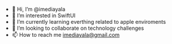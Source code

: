 - 👋 Hi, I’m @imediayala
- 👀 I’m interested in SwiftUI
- 🌱 I’m currently learning everthing related to apple enviroments
- 💞️ I’m looking to collaborate on technology challenges
- 📫 How to reach me imediayala@gmail.com

<!---
imediayala/imediayala is a ✨ special ✨ repository because its `README.md` (this file) appears on your GitHub profile.
You can click the Preview link to take a look at your changes.
--->
